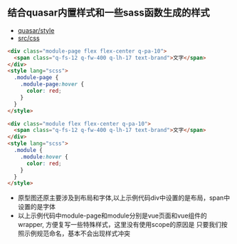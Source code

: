 ## 结合quasar内置样式和一些sass函数生成的样式
- [quasar/style](https://quasar.dev/style)
- [src/css](./src/css)
```html
<div class="module-page flex flex-center q-pa-10">
  <span class="q-fs-12 q-fw-400 q-lh-17 text-brand">文字</span>
</div>
<style lang="scss">
  .module-page {
    .module-page:hover {
      color: red;
    }
  }
</style>
```
```html
<div class="module flex flex-center q-pa-10">
  <span class="q-fs-12 q-fw-400 q-lh-17 text-brand">文字</span>
</div>
<style lang="scss">
  .module {
    .module:hover {
      color: red;
    }
  }
</style>
```
- 原型图还原主要涉及到布局和字体,以上示例代码div中设置的是布局，span中设置的是字体
- 以上示例代码中module-page和module分别是vue页面和vue组件的wrapper, 方便复写一些特殊样式，这里没有使用scope的原因是
只要我们按照示例规范命名，基本不会出现样式冲突
